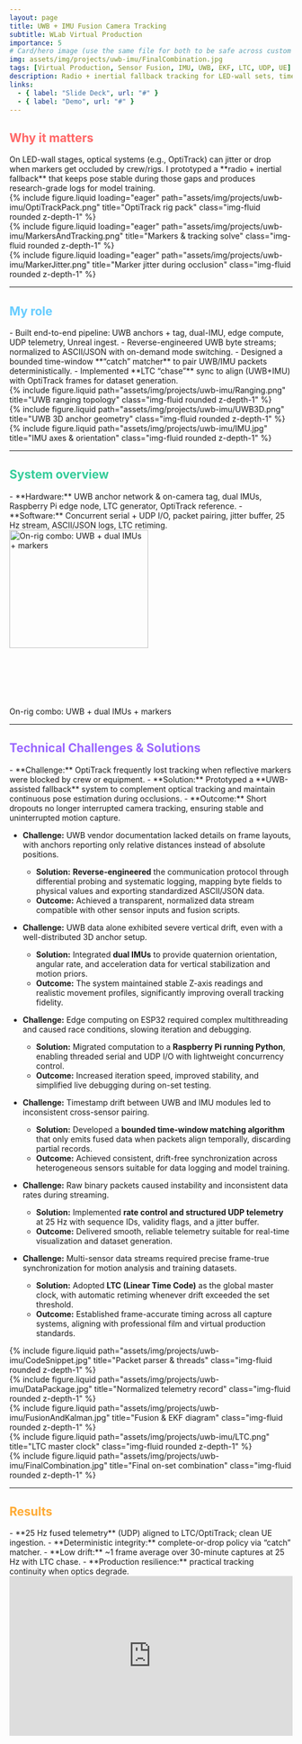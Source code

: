 ```yaml
---
layout: page
title: UWB + IMU Fusion Camera Tracking
subtitle: WLab Virtual Production
importance: 5
# Card/hero image (use the same file for both to be safe across custom includes)
img: assets/img/projects/uwb-imu/FinalCombination.jpg
tags: [Virtual Production, Sensor Fusion, IMU, UWB, EKF, LTC, UDP, UE]
description: Radio + inertial fallback tracking for LED-wall sets, time-locked to LTC for frame-true capture at 25 Hz.
links:
  - { label: "Slide Deck", url: "#" }
  - { label: "Demo", url: "#" }
---
```


<h2 style="color:#ff6666;">Why it matters</h2>
On LED-wall stages, optical systems (e.g., OptiTrack) can jitter or drop when markers get occluded by crew/rigs. I prototyped a **radio + inertial fallback** that keeps pose stable during those gaps and produces research-grade logs for model training.

<div class="row">
  <div class="col-sm mt-3">{% include figure.liquid loading="eager" path="assets/img/projects/uwb-imu/OptiTrackPack.png" title="OptiTrack rig pack" class="img-fluid rounded z-depth-1" %}</div>
  <div class="col-sm mt-3">{% include figure.liquid loading="eager" path="assets/img/projects/uwb-imu/MarkersAndTracking.png" title="Markers & tracking solve" class="img-fluid rounded z-depth-1" %}</div>
  <div class="col-sm mt-3">{% include figure.liquid loading="eager" path="assets/img/projects/uwb-imu/MarkerJitter.png" title="Marker jitter during occlusion" class="img-fluid rounded z-depth-1" %}</div>
</div>

---

<h2 style="color:#66ccff;">My role</h2>
- Built end-to-end pipeline: UWB anchors + tag, dual-IMU, edge compute, UDP telemetry, Unreal ingest.
- Reverse-engineered UWB byte streams; normalized to ASCII/JSON with on-demand mode switching.
- Designed a bounded time-window **“catch” matcher** to pair UWB/IMU packets deterministically.
- Implemented **LTC “chase”** sync to align (UWB+IMU) with OptiTrack frames for dataset generation.

<div class="row">
  <div class="col-sm mt-3">{% include figure.liquid path="assets/img/projects/uwb-imu/Ranging.png" title="UWB ranging topology" class="img-fluid rounded z-depth-1" %}</div>
  <div class="col-sm mt-3">{% include figure.liquid path="assets/img/projects/uwb-imu/UWB3D.png" title="UWB 3D anchor geometry" class="img-fluid rounded z-depth-1" %}</div>
  <div class="col-sm mt-3">{% include figure.liquid path="assets/img/projects/uwb-imu/IMU.jpg" title="IMU axes & orientation" class="img-fluid rounded z-depth-1" %}</div>
</div>

---

<h2 style="color:#33cc99;">System overview</h2>
- **Hardware:** UWB anchor network & on-camera tag, dual IMUs, Raspberry Pi edge node, LTC generator, OptiTrack reference.
- **Software:** Concurrent serial + UDP I/O, packet pairing, jitter buffer, 25 Hz stream, ASCII/JSON logs, LTC retiming.

<div class="row justify-content-center">
  <div class="col-sm-8 mt-3 text-center">
    <img src="{{ 'assets/img/projects/uwb-imu/DemoCombination.jpg' | relative_url }}"
         alt="On-rig combo: UWB + dual IMUs + markers"
         class="rounded z-depth-1"
         style="width:70%; height:auto; max-height:300px; object-fit:contain;">
    <p class="mt-2 text-muted small">On-rig combo: UWB + dual IMUs + markers</p>
  </div>
</div>

---

<h2 style="color:#9966ff;">Technical Challenges & Solutions</h2>
- **Challenge:** OptiTrack frequently lost tracking when reflective markers were blocked by crew or equipment.  
  - **Solution:** Prototyped a **UWB-assisted fallback** system to complement optical tracking and maintain continuous pose estimation during occlusions.  
  - **Outcome:** Short dropouts no longer interrupted camera tracking, ensuring stable and uninterrupted motion capture.

- **Challenge:** UWB vendor documentation lacked details on frame layouts, with anchors reporting only relative distances instead of absolute positions.  
  - **Solution:** **Reverse-engineered** the communication protocol through differential probing and systematic logging, mapping byte fields to physical values and exporting standardized ASCII/JSON data.  
  - **Outcome:** Achieved a transparent, normalized data stream compatible with other sensor inputs and fusion scripts.

- **Challenge:** UWB data alone exhibited severe vertical drift, even with a well-distributed 3D anchor setup.  
  - **Solution:** Integrated **dual IMUs** to provide quaternion orientation, angular rate, and acceleration data for vertical stabilization and motion priors.  
  - **Outcome:** The system maintained stable Z-axis readings and realistic movement profiles, significantly improving overall tracking fidelity.

- **Challenge:** Edge computing on ESP32 required complex multithreading and caused race conditions, slowing iteration and debugging.  
  - **Solution:** Migrated computation to a **Raspberry Pi running Python**, enabling threaded serial and UDP I/O with lightweight concurrency control.  
  - **Outcome:** Increased iteration speed, improved stability, and simplified live debugging during on-set testing.

- **Challenge:** Timestamp drift between UWB and IMU modules led to inconsistent cross-sensor pairing.  
  - **Solution:** Developed a **bounded time-window matching algorithm** that only emits fused data when packets align temporally, discarding partial records.  
  - **Outcome:** Achieved consistent, drift-free synchronization across heterogeneous sensors suitable for data logging and model training.

- **Challenge:** Raw binary packets caused instability and inconsistent data rates during streaming.  
  - **Solution:** Implemented **rate control and structured UDP telemetry** at 25 Hz with sequence IDs, validity flags, and a jitter buffer.  
  - **Outcome:** Delivered smooth, reliable telemetry suitable for real-time visualization and dataset generation.

- **Challenge:** Multi-sensor data streams required precise frame-true synchronization for motion analysis and training datasets.  
  - **Solution:** Adopted **LTC (Linear Time Code)** as the global master clock, with automatic retiming whenever drift exceeded the set threshold.  
  - **Outcome:** Established frame-accurate timing across all capture systems, aligning with professional film and virtual production standards.


<div class="row">
  <div class="col-sm mt-3">{% include figure.liquid path="assets/img/projects/uwb-imu/CodeSnippet.jpg" title="Packet parser & threads" class="img-fluid rounded z-depth-1" %}</div>
  <div class="col-sm mt-3">{% include figure.liquid path="assets/img/projects/uwb-imu/DataPackage.jpg" title="Normalized telemetry record" class="img-fluid rounded z-depth-1" %}</div>
  <div class="col-sm mt-3">{% include figure.liquid path="assets/img/projects/uwb-imu/FusionAndKalman.jpg" title="Fusion & EKF diagram" class="img-fluid rounded z-depth-1" %}</div>
</div>

<div class="row">
  <div class="col-sm mt-3">{% include figure.liquid path="assets/img/projects/uwb-imu/LTC.png" title="LTC master clock" class="img-fluid rounded z-depth-1" %}</div>
  <div class="col-sm mt-3">{% include figure.liquid path="assets/img/projects/uwb-imu/FinalCombination.jpg" title="Final on-set combination" class="img-fluid rounded z-depth-1" %}</div>
</div>

---

<h2 style="color:#ffaa33;">Results</h2>
- **25 Hz fused telemetry** (UDP) aligned to LTC/OptiTrack; clean UE ingestion.
- **Deterministic integrity:** complete-or-drop policy via “catch” matcher.
- **Low drift:** ~1 frame average over 30-minute captures at 25 Hz with LTC chase.
- **Production resilience:** practical tracking continuity when optics degrade.

<div class="mt-3 text-center" style="position: relative; padding-bottom: 56.25%; height: 0; overflow: hidden;">
  <iframe
    src="https://drive.google.com/file/d/1_5rCD2XlDwAunYrIlPmMRGNqVKEGVivI/preview"
    allow="autoplay"
    allowfullscreen
    style="position: absolute; top: 0; left: 0; width: 100%; height: 100%; border: 0;"
  ></iframe>
</div>